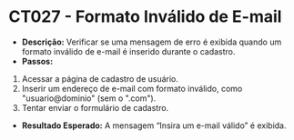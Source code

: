 # CT027 - Formato Inválido de E-mail

- **Descrição:** Verificar se uma mensagem de erro é exibida quando um formato inválido de e-mail é inserido durante o cadastro.
- **Passos:**
1. Acessar a página de cadastro de usuário.
2. Inserir um endereço de e-mail com formato inválido, como "usuario@dominio" (sem o ".com").
3. Tentar enviar o formulário de cadastro.
- **Resultado Esperado:** A mensagem “Insira um e-mail válido” é exibida.